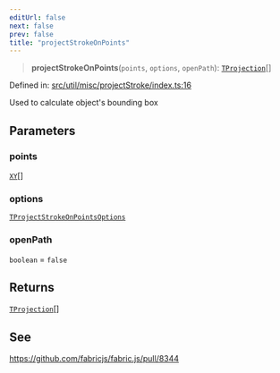 ```yaml
---
editUrl: false
next: false
prev: false
title: "projectStrokeOnPoints"
---
```


> **projectStrokeOnPoints**(`points`, `options`, `openPath`): [`TProjection`](/api/fabric/namespaces/util/type-aliases/tprojection/)[]

Defined in: [src/util/misc/projectStroke/index.ts:16](https://github.com/fabricjs/fabric.js/blob/fea1b29b7495d9634e300bd4bfa43de097745805/src/util/misc/projectStroke/index.ts#L16)

Used to calculate object's bounding box

## Parameters

### points

[`XY`](/api/interfaces/xy/)[]

### options

[`TProjectStrokeOnPointsOptions`](/api/fabric/namespaces/util/type-aliases/tprojectstrokeonpointsoptions/)

### openPath

`boolean` = `false`

## Returns

[`TProjection`](/api/fabric/namespaces/util/type-aliases/tprojection/)[]

## See

https://github.com/fabricjs/fabric.js/pull/8344
